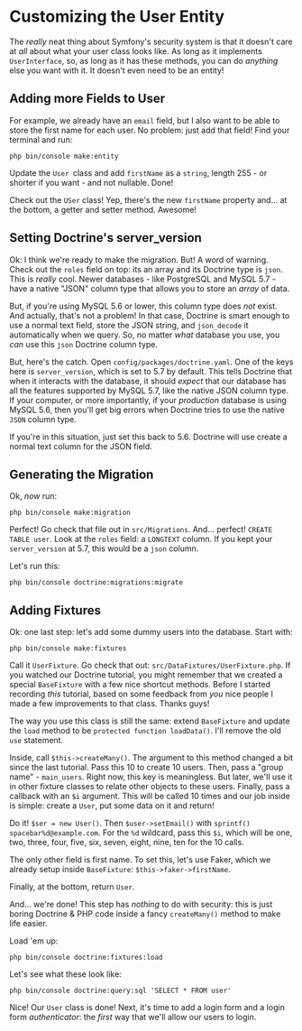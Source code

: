 # Customizing the User Entity

The *really* neat thing about Symfony's security system is that it doesn't care
at *all* about what your user class looks like. As long as it implements `UserInterface`,
so, as long as it has these methods, you can do *anything* else you want with it.
It doesn't even need to be an entity!

## Adding more Fields to User

For example, we already have an `email` field, but I also want to be able to store
the first name for each user. No problem: just add that field! Find your terminal
and run:

```terminal
php bin/console make:entity
```

Update the `User `class and add `firstName` as a `string`, length 255 - or shorter
if you want - and not nullable. Done!

Check out the `USer` class! Yep, there's the new `firstName` property and... at
the bottom, a getter and setter method. Awesome!

## Setting Doctrine's server_version

Ok: I think we're ready to make the migration. But! A word of warning. Check out
the `roles` field on top: its an array and its Doctrine type is `json`. This is
*really* cool. Newer databases - like PostgreSQL and MySQL 5.7 - have a native
"JSON" column type that allows you to store an *array* of data.

But, if you're using MySQL 5.6 or lower, this column type does *not* exist. And
actually, that's not a problem! In that case, Doctrine is smart enough to use a
normal text field, store the JSON string, and `json_decode` it automatically when
we query. So, no matter *what* database you use, you *can* use this `json` Doctrine
column type.

But, here's the catch. Open `config/packages/doctrine.yaml`. One of the keys here
is `server_version`, which is set to 5.7 by default. This tells Doctrine that when
it interacts with the database, it should *expect* that our database has all the
features supported by MySQL 5.7, like the native JSON column type. If your computer,
or more importantly, if your *production* database is using MySQL 5.6, then you'll
get big errors when Doctrine tries to use the native `JSON` column type.

If you're in this situation, just set this back to 5.6. Doctrine will use create
a normal text column for the JSON field.

## Generating the Migration

Ok, *now* run:

```terminal
php bin/console make:migration
```

Perfect! Go check that file out in `src/Migrations`. And... perfect!
`CREATE TABLE user`. Look at the `roles` field: a `LONGTEXT` column. If you kept
your `server_version` at 5.7, this would be a `json` column.

Let's run this:

```terminal
php bin/console doctrine:migrations:migrate
```

## Adding Fixtures

Ok: one last step: let's add some dummy users into the database. Start with:

```terminal
php bin/console make:fixtures
```

Call it `UserFixture`. Go check that out: `src/DataFixtures/UserFixture.php`.
If you watched our Doctrine tutorial, you might remember that we created a special
`BaseFixture` with a few nice shortcut methods. Before I started recording *this*
tutorial, based on some feedback from *you* nice people I made a few improvements
to that class. Thanks guys!

The way you use this class is still the same: extend `BaseFixture` and update
the `load` method to be `protected function loadData()`. I'll remove the old `use`
statement.

Inside, call `$this->createMany()`. The argument to this method changed a bit since
the last tutorial. Pass this 10 to create 10 users. Then, pass a "group name" -
`main_users`. Right now, this key is meaningless. But later, we'll use it in other
fixture classes to relate other objects to these users. Finally, pass a callback
with an `$i` argument. This will be called 10 times and our job inside is simple:
create a `User`, put some data on it and return!

Do it! `$ser = new User()`. Then `$user->setEmail()` with `sprintf()`
`spacebar%d@example.com`. For the `%d` wildcard, pass this `$i`, which will be
one, two, three, four, five, six, seven, eight, nine, ten for the 10 calls.

The only other field is first name. To set this, let's use Faker, which we already
setup inside `BaseFixture`: `$this->faker->firstName`.

Finally, at the bottom, return `User`.

And... we're done! This step has *nothing* to do with security: this is just boring
Doctrine & PHP code inside a fancy `createMany()` method to make life easier.

Load 'em up:

```terminal
php bin/console doctrine:fixtures:load
```

Let's see what these look like:

```terminal
php bin/console doctrine:query:sql 'SELECT * FROM user'
```

Nice! Our `User` class is done! Next, it's time to add a login form and a login
form *authenticator*: the *first* way that we'll allow our users to login.
